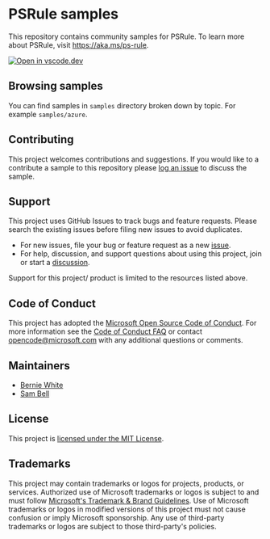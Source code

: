 # PSRule samples

This repository contains community samples for PSRule.
To learn more about PSRule, visit <https://aka.ms/ps-rule>.

[![Open in vscode.dev](https://img.shields.io/badge/Open%20in-vscode.dev-blue)][1]

  [1]: https://vscode.dev/github/microsoft/PSRule-samples

## Browsing samples

You can find samples in `samples` directory broken down by topic.
For example `samples/azure`.

## Contributing

This project welcomes contributions and suggestions.
If you would like to a contribute a sample to this repository please [log an issue][2] to discuss the sample.

  [2]: https://github.com/microsoft/PSRule-samples/issues/new/choose

## Support

This project uses GitHub Issues to track bugs and feature requests.
Please search the existing issues before filing new issues to avoid duplicates.

- For new issues, file your bug or feature request as a new [issue][3].
- For help, discussion, and support questions about using this project, join or start a [discussion][4].

Support for this project/ product is limited to the resources listed above.

  [3]: https://github.com/microsoft/PSRule-samples/issues
  [4]: https://github.com/microsoft/PSRule-samples/discussions

## Code of Conduct

This project has adopted the [Microsoft Open Source Code of Conduct](https://opensource.microsoft.com/codeofconduct/).
For more information see the [Code of Conduct FAQ](https://opensource.microsoft.com/codeofconduct/faq/)
or contact [opencode@microsoft.com](mailto:opencode@microsoft.com) with any additional questions or comments.

## Maintainers

- [Bernie White](https://github.com/BernieWhite)
- [Sam Bell](https://github.com/ms-sambell)

## License

This project is [licensed under the MIT License](LICENSE).

## Trademarks

This project may contain trademarks or logos for projects, products, or services.
Authorized use of Microsoft trademarks or logos is subject to and must follow [Microsoft's Trademark & Brand Guidelines](https://www.microsoft.com/en-us/legal/intellectualproperty/trademarks/usage/general).
Use of Microsoft trademarks or logos in modified versions of this project must not cause confusion or imply Microsoft sponsorship.
Any use of third-party trademarks or logos are subject to those third-party's policies.
